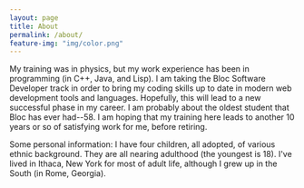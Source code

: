```yaml
---
layout: page
title: About
permalink: /about/
feature-img: "img/color.png"
---
```

My training was in physics, but my work experience has been in programming (in C++, Java, and Lisp). I am taking the Bloc Software Developer track in order to bring my coding skills up to date in modern web development tools and languages. Hopefully, this will lead to a new successful phase in my career.
I am probably about the oldest student that Bloc has ever had--58. I am hoping that my training here leads to another 10 years or so of satisfying work for me, before retiring.

Some personal information: I have four children, all adopted, of various ethnic background. They are all nearing adulthood (the youngest is 18). I've lived in Ithaca, New York for most of adult life, although I grew up in the South (in Rome, Georgia).